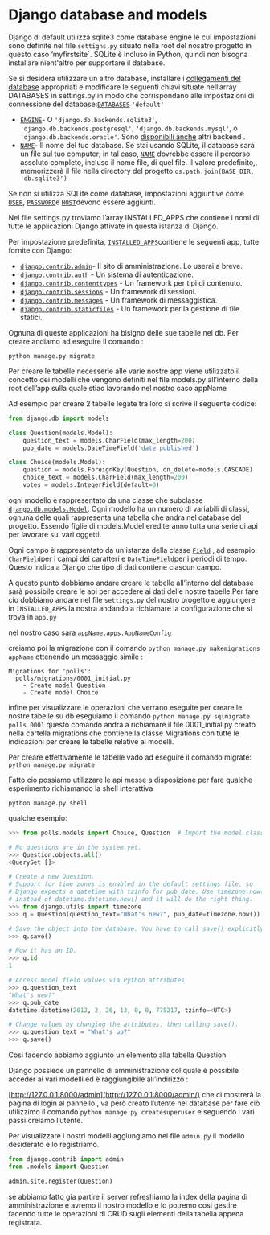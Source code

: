 # Django database and models 

Django di default utilizza sqlite3 come database engine le cui impostazioni sono definite nel file `settigns.py` situato nella root del nosatro progetto in questo caso ‘myfirstsite`.  SQLite è incluso in Python, quindi non bisogna installare nient'altro per supportare il database.

Se si desidera utilizzare un altro database, installare i [collegamenti del database](https://translate.googleusercontent.com/translate_c?depth=1&hl=it&pto=aue&rurl=translate.google.it&sl=auto&sp=nmt4&tl=it&u=https://docs.djangoproject.com/en/3.0/topics/install/&usg=ALkJrhg0qbBE_2fQuhrCly2hIN4eSka5mg#database-installation) appropriati e modificare le seguenti chiavi situate nell’array DATABASES in settings.py in modo che corrispondano alle impostazioni di connessione del database:[`DATABASES`](https://translate.googleusercontent.com/translate_c?depth=1&hl=it&pto=aue&rurl=translate.google.it&sl=auto&sp=nmt4&tl=it&u=https://docs.djangoproject.com/en/3.0/ref/settings/&usg=ALkJrhgNfDhZl4vL6hzMQKKyfNaWnuLwLw#std:setting-DATABASES) `'default'`

- [`ENGINE`](https://translate.googleusercontent.com/translate_c?depth=1&hl=it&pto=aue&rurl=translate.google.it&sl=auto&sp=nmt4&tl=it&u=https://docs.djangoproject.com/en/3.0/ref/settings/&usg=ALkJrhgNfDhZl4vL6hzMQKKyfNaWnuLwLw#std:setting-DATABASE-ENGINE)- O `'django.db.backends.sqlite3'`, `'django.db.backends.postgresql'`, `'django.db.backends.mysql'`, o `'django.db.backends.oracle'`. Sono [disponibili anche](https://translate.googleusercontent.com/translate_c?depth=1&hl=it&pto=aue&rurl=translate.google.it&sl=auto&sp=nmt4&tl=it&u=https://docs.djangoproject.com/en/3.0/ref/databases/&usg=ALkJrhhDISrb2Tya90VH_P5Ljmf_m1cN_w#third-party-notes) altri backend .
- [`NAME`](https://translate.googleusercontent.com/translate_c?depth=1&hl=it&pto=aue&rurl=translate.google.it&sl=auto&sp=nmt4&tl=it&u=https://docs.djangoproject.com/en/3.0/ref/settings/&usg=ALkJrhgNfDhZl4vL6hzMQKKyfNaWnuLwLw#std:setting-NAME)- Il nome del tuo database. Se stai usando SQLite, il database sarà un file sul tuo computer; in tal caso, [`NAME`](https://translate.googleusercontent.com/translate_c?depth=1&hl=it&pto=aue&rurl=translate.google.it&sl=auto&sp=nmt4&tl=it&u=https://docs.djangoproject.com/en/3.0/ref/settings/&usg=ALkJrhgNfDhZl4vL6hzMQKKyfNaWnuLwLw#std:setting-NAME) dovrebbe essere il percorso assoluto completo, incluso il nome file, di quel file. Il valore predefinito,, memorizzerà il file nella directory del progetto.`os.path.join(BASE_DIR, 'db.sqlite3')`

Se non si utilizza SQLite come database, impostazioni aggiuntive come [`USER`](https://translate.googleusercontent.com/translate_c?depth=1&hl=it&pto=aue&rurl=translate.google.it&sl=auto&sp=nmt4&tl=it&u=https://docs.djangoproject.com/en/3.0/ref/settings/&usg=ALkJrhgNfDhZl4vL6hzMQKKyfNaWnuLwLw#std:setting-USER), [`PASSWORD`](https://translate.googleusercontent.com/translate_c?depth=1&hl=it&pto=aue&rurl=translate.google.it&sl=auto&sp=nmt4&tl=it&u=https://docs.djangoproject.com/en/3.0/ref/settings/&usg=ALkJrhgNfDhZl4vL6hzMQKKyfNaWnuLwLw#std:setting-PASSWORD)e [`HOST`](https://translate.googleusercontent.com/translate_c?depth=1&hl=it&pto=aue&rurl=translate.google.it&sl=auto&sp=nmt4&tl=it&u=https://docs.djangoproject.com/en/3.0/ref/settings/&usg=ALkJrhgNfDhZl4vL6hzMQKKyfNaWnuLwLw#std:setting-HOST)devono essere aggiunti.

Nel file settings.py troviamo l’array INSTALLED_APPS che contiene i nomi di tutte le applicazioni Django attivate in questa istanza di Django.

Per impostazione predefinita, [`INSTALLED_APPS`](https://translate.googleusercontent.com/translate_c?depth=1&hl=it&pto=aue&rurl=translate.google.it&sl=auto&sp=nmt4&tl=it&u=https://docs.djangoproject.com/en/3.0/ref/settings/&usg=ALkJrhgNfDhZl4vL6hzMQKKyfNaWnuLwLw#std:setting-INSTALLED_APPS)contiene le seguenti app, tutte fornite con Django:

- [`django.contrib.admin`](https://translate.googleusercontent.com/translate_c?depth=1&hl=it&pto=aue&rurl=translate.google.it&sl=auto&sp=nmt4&tl=it&u=https://docs.djangoproject.com/en/3.0/ref/contrib/admin/&usg=ALkJrhjyG6xnoYhoWqblQoK00KWvBBBKrA#module-django.contrib.admin)- Il sito di amministrazione. Lo userai a breve.
- [`django.contrib.auth`](https://translate.googleusercontent.com/translate_c?depth=1&hl=it&pto=aue&rurl=translate.google.it&sl=auto&sp=nmt4&tl=it&u=https://docs.djangoproject.com/en/3.0/topics/auth/&usg=ALkJrhiKsHKzofzG0bpMAo98g1U6Nkn17A#module-django.contrib.auth) - Un sistema di autenticazione.
- [`django.contrib.contenttypes`](https://translate.googleusercontent.com/translate_c?depth=1&hl=it&pto=aue&rurl=translate.google.it&sl=auto&sp=nmt4&tl=it&u=https://docs.djangoproject.com/en/3.0/ref/contrib/contenttypes/&usg=ALkJrhgr6TXqIthaL7FAXJz0mlqK3BP52g#module-django.contrib.contenttypes) - Un framework per tipi di contenuto.
- [`django.contrib.sessions`](https://translate.googleusercontent.com/translate_c?depth=1&hl=it&pto=aue&rurl=translate.google.it&sl=auto&sp=nmt4&tl=it&u=https://docs.djangoproject.com/en/3.0/topics/http/sessions/&usg=ALkJrhj4-rN02NuJ9YLb6w9xLY8ZEjYGSA#module-django.contrib.sessions) - Un framework di sessioni.
- [`django.contrib.messages`](https://translate.googleusercontent.com/translate_c?depth=1&hl=it&pto=aue&rurl=translate.google.it&sl=auto&sp=nmt4&tl=it&u=https://docs.djangoproject.com/en/3.0/ref/contrib/messages/&usg=ALkJrhjpxvRdGHR-hLyoLxhDnbbHLnCd3Q#module-django.contrib.messages) - Un framework di messaggistica.
- [`django.contrib.staticfiles`](https://translate.googleusercontent.com/translate_c?depth=1&hl=it&pto=aue&rurl=translate.google.it&sl=auto&sp=nmt4&tl=it&u=https://docs.djangoproject.com/en/3.0/ref/contrib/staticfiles/&usg=ALkJrhj2YYVUeT81wdEZ9HqjBh9ialIcnA#module-django.contrib.staticfiles) - Un framework per la gestione di file statici.

Ognuna di queste applicazioni ha bisigno delle sue tabelle nel db. Per creare andiamo ad eseguire il comando :

`python manage.py migrate`

Per creare le tabelle necesserie alle varie nostre app viene utilizzato il concetto dei modelli che vengono definiti nel file models.py all’interno della root dell’app sulla quale stiao lavorando nel nostro caso appName

Ad esempio per creare 2 tabelle legate tra loro si scrive il seguente codice:

```python
from django.db import models

class Question(models.Model):
    question_text = models.CharField(max_length=200)
    pub_date = models.DateTimeField('date published')

class Choice(models.Model):
    question = models.ForeignKey(Question, on_delete=models.CASCADE)
    choice_text = models.CharField(max_length=200)
    votes = models.IntegerField(default=0)
```

ogni modello è rappresentato da una classe che subclasse [`django.db.models.Model`](https://translate.googleusercontent.com/translate_c?depth=1&hl=it&pto=aue&rurl=translate.google.it&sl=auto&sp=nmt4&tl=it&u=https://docs.djangoproject.com/en/3.0/ref/models/instances/&usg=ALkJrhj_r2FkIL6S_JwhLrioiN5pkLhD6Q#django.db.models.Model). Ogni modello ha un numero di variabili di classi, ognuna delle quali rappresenta una tabella che andra nel database del progetto. Essendo figlie di models.Model erediteranno tutta una serie di api per lavorare sui vari oggetti.

Ogni campo è rappresentato da un'istanza della classe [`Field`](https://translate.googleusercontent.com/translate_c?depth=1&hl=it&pto=aue&rurl=translate.google.it&sl=auto&sp=nmt4&tl=it&u=https://docs.djangoproject.com/en/3.0/ref/models/fields/&usg=ALkJrhgTi4b5U3oDpvj0lSgkY4FIhf2dXw#django.db.models.Field) , ad esempio [`CharField`](https://translate.googleusercontent.com/translate_c?depth=1&hl=it&pto=aue&rurl=translate.google.it&sl=auto&sp=nmt4&tl=it&u=https://docs.djangoproject.com/en/3.0/ref/models/fields/&usg=ALkJrhgTi4b5U3oDpvj0lSgkY4FIhf2dXw#django.db.models.CharField)per i campi dei caratteri e [`DateTimeField`](https://translate.googleusercontent.com/translate_c?depth=1&hl=it&pto=aue&rurl=translate.google.it&sl=auto&sp=nmt4&tl=it&u=https://docs.djangoproject.com/en/3.0/ref/models/fields/&usg=ALkJrhgTi4b5U3oDpvj0lSgkY4FIhf2dXw#django.db.models.DateTimeField)per i periodi di tempo. Questo indica a Django che tipo di dati contiene ciascun campo.

A questo punto dobbiamo andare  creare le tabelle all’interno del database sarà possibile creare le api per accedere ai dati delle nostre tabelle.Per fare cio dobbiamo andare nel file `settings.py` del nostro progetto e aggiungere in `INSTALLED_APPS` la nostra andando a richiamare la configurazione che si trova in `app.py` 

nel nostro caso sara `appName.apps.AppNameConfig`

creiamo poi la migrazione con il comando `python manage.py makemigrations appName`  ottenendo un messaggio simile :

```
Migrations for 'polls':
  polls/migrations/0001_initial.py
    - Create model Question
    - Create model Choice
```

infine per visualizzare le operazioni che verrano eseguite per creare le nostre tabelle su db eseguiamo il comando `python manage.py sqlmigrate polls 0001`  questo comando andrà a richiamare il file 0001_initial.py creato nella cartella migrations che contiene la classe Migrations con tutte le indicazioni per creare le tabelle relative ai modelli.

Per creare effettivamente le tabelle vado ad eseguire il comando migrate: `python manage.py migrate`

Fatto cio possiamo utilizzare le api messe a disposizione per fare qualche esperimento richiamando la shell interattiva 

`python manage.py shell`

qualche esempio:

```python
>>> from polls.models import Choice, Question  # Import the model classes we just wrote.

# No questions are in the system yet.
>>> Question.objects.all()
<QuerySet []>

# Create a new Question.
# Support for time zones is enabled in the default settings file, so
# Django expects a datetime with tzinfo for pub_date. Use timezone.now()
# instead of datetime.datetime.now() and it will do the right thing.
>>> from django.utils import timezone
>>> q = Question(question_text="What's new?", pub_date=timezone.now())

# Save the object into the database. You have to call save() explicitly.
>>> q.save()

# Now it has an ID.
>>> q.id
1

# Access model field values via Python attributes.
>>> q.question_text
"What's new?"
>>> q.pub_date
datetime.datetime(2012, 2, 26, 13, 0, 0, 775217, tzinfo=<UTC>)

# Change values by changing the attributes, then calling save().
>>> q.question_text = "What's up?"
>>> q.save()
```

Cosi facendo abbiamo aggiunto un elemento alla tabella Question.

Django possiede un pannello di amministrazione col quale è possibile acceder ai vari modelli ed è raggiungibile all’indirizzo :

[http://127.0.0.1:8000/admin](http://127.0.0.1:8000/admin/)  che ci mostrerà la pagina di login al pannello , va però creato l’utente nel database per fare ciò utilizzimo il comando `python manage.py createsuperuser` e seguendo i vari passi creiamo l’utente.

Per visualizzare i nostri modelli aggiungiamo nel file `admin.py`  il modello desiderato e lo registriamo.

```python
from django.contrib import admin
from .models import Question

admin.site.register(Question)
```

se abbiamo fatto gia partire il server refreshiamo la index della pagina di amministrazione e avremo il nostro modello e lo potremo cosi gestire facendo tutte le operazioni di CRUD sugli elementi della tabella appena registrata.

